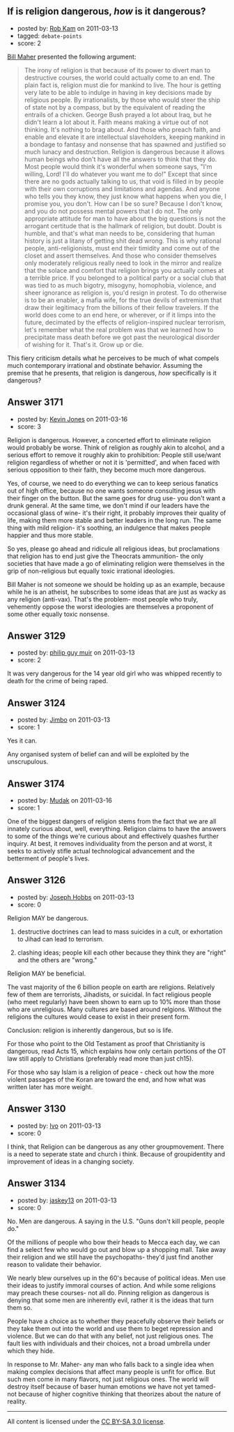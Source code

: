 ## If is religion dangerous, *how* is it dangerous?

- posted by: [Rob Kam](https://stackexchange.com/users/-1/612-rob-kam) on 2011-03-13
- tagged: `debate-points`
- score: 2

[Bill Maher][1] presented the following argument: 

> The irony of religion is that because
> of its power to divert man to
> destructive courses, the world could
> actually come to an end. The plain
> fact is, religion must die for mankind
> to live. The hour is getting very late
> to be able to indulge in having in key
> decisions made by religious people. By
> irrationalists, by those who would
> steer the ship of state not by a
> compass, but by the equivalent of
> reading the entrails of a chicken.
> George Bush prayed a lot about Iraq,
> but he didn't learn a lot about it.
> Faith means making a virtue out of not
> thinking. It's nothing to brag about.
> And those who preach faith, and enable
> and elevate it are intellectual
> slaveholders, keeping mankind in a
> bondage to fantasy and nonsense that
> has spawned and justified so much
> lunacy and destruction. Religion is
> dangerous because it allows human
> beings who don't have all the answers
> to think that they do. Most people
> would think it's wonderful when
> someone says, "I'm willing, Lord! I'll
> do whatever you want me to do!" Except
> that since there are no gods actually
> talking to us, that void is filled in
> by people with their own corruptions
> and limitations and agendas. And
> anyone who tells you they know, they
> just know what happens when you die, I
> promise you, you don't. How can I be
> so sure? Because I don't know, and you
> do not possess mental powers that I do
> not. The only appropriate attitude for
> man to have about the big questions is
> not the arrogant certitude that is the
> hallmark of religion, but doubt. Doubt
> is humble, and that's what man needs
> to be, considering that human history
> is just a litany of getting shit dead
> wrong. This is why rational people,
> anti-religionists, must end their
> timidity and come out of the closet
> and assert themselves. And those who
> consider themselves only moderately
> religious really need to look in the
> mirror and realize that the solace and
> comfort that religion brings you
> actually comes at a terrible price. If
> you belonged to a political party or a
> social club that was tied to as much
> bigotry, misogyny, homophobia,
> violence, and sheer ignorance as
> religion is, you'd resign in protest.
> To do otherwise is to be an enabler, a
> mafia wife, for the true devils of
> extremism that draw their legitimacy
> from the billions of their fellow
> travelers. If the world does come to
> an end here, or wherever, or if it
> limps into the future, decimated by
> the effects of religion-inspired
> nuclear terrorism, let's remember what
> the real problem was that we learned
> how to precipitate mass death before
> we got past the neurological disorder
> of wishing for it. That's it. Grow up
> or die.

This fiery criticism details what he perceives to be much of what compels much contemporary irrational and obstinate behavior. Assuming the premise that he presents, that religion is dangerous, *how* specifically is it dangerous?

  [1]: http://en.wikipedia.org/wiki/Bill_maher


## Answer 3171

- posted by: [Kevin Jones](https://stackexchange.com/users/-1/186-kevin-jones) on 2011-03-16
- score: 3

Religion is dangerous.  However, a concerted effort to eliminate religion would probably be worse.  Think of religion as roughly akin to alcohol, and a serious effort to remove it roughly akin to prohibition:  People still use/want religion regardless of whether or not it is 'permitted', and when faced with serious opposition to their faith, they become much more dangerous.  

Yes, of course, we need to do everything we can to keep serious fanatics out of high office, because no one wants someone consulting jesus with their finger on the button.  But the same goes for drug use- you don't want a drunk general.  At the same time, we don't mind if our leaders have the occasional glass of wine- it's their right, it probably improves their quality of life, making them more stable and better leaders in the long run.  The same thing with mild religion- it's soothing, an indulgence that makes people happier and thus more stable.  

So yes, please go ahead and ridicule all religious ideas, but proclamations that religion has to end just give the Theocrats ammunition- the only societies that have made a go of eliminating religion were themselves in the grip of non-religious but equally toxic irrational ideologies.  

Bill Maher is not someone we should be holding up as an example, because while he is an atheist, he subscribes to some ideas that are just as wacky as any religion (anti-vax).  That's the problem- most people who truly, vehemently oppose the worst ideologies are themselves a proponent of some other equally toxic nonsense.  


## Answer 3129

- posted by: [philip guy muir](https://stackexchange.com/users/-1/182-philip-guy-muir) on 2011-03-13
- score: 2

It was very dangerous for the 14 year old girl who was whipped recently to death for the crime of being raped. 


## Answer 3124

- posted by: [Jimbo](https://stackexchange.com/users/-1/1258-jimbo) on 2011-03-13
- score: 1

Yes it can.

Any organised system of belief can and will be exploited by the unscrupulous.


## Answer 3174

- posted by: [Mudak](https://stackexchange.com/users/-1/205-mudak) on 2011-03-16
- score: 1

One of the biggest dangers of religion stems from the fact that we are all innately curious about, well, everything.  Religion claims to have the answers to some of the things we're curious about and effectively quashes further inquiry.  At best, it removes individuality from the person and at worst, it seeks to actively stifle actual technological advancement and the betterment of people's lives.


## Answer 3126

- posted by: [Joseph Hobbs](https://stackexchange.com/users/-1/1260-joseph-hobbs) on 2011-03-13
- score: 0

Religion MAY be dangerous. 

1. destructive doctrines can lead to mass suicides in a cult, or exhortation to Jihad can lead to terrorism.

2. clashing ideas; people kill each other because they think they are "right" and the others are "wrong." 

Religion MAY be beneficial.

The vast majority of the 6 billion people on earth are religions. Relatively few of them are terrorists, Jihadists, or suicidal. In fact religious people (who meet regularly) have been shown to earn up to 10% more than those who are unreligious. Many cultures are based around relgions. Without the religions the cultures would cease to exist in their present form. 

Conclusion: religion is inherently dangerous, but so is life. 

For those who point to the Old Testament as proof that Christianity is dangerous, read Acts 15, which explains how only certain portions of the OT law still apply to Christians (preferably read more than just ch15). 

For those who say Islam is a religion of peace - check out how the more violent passages of the Koran are toward the end, and how what was written later has more weight. 


## Answer 3130

- posted by: [Ivo](https://stackexchange.com/users/-1/1263-ivo) on 2011-03-13
- score: 0

I think, that Religion can be dangerous as any other groupmovement. There is a need to seperate state and church i think. Because of groupidentity and improvement of ideas in a changing society.    


## Answer 3134

- posted by: [jaskey13](https://stackexchange.com/users/-1/1107-jaskey13) on 2011-03-13
- score: 0

No. Men are dangerous. A saying in the U.S. "Guns don't kill people, people do."

Of the millions of people who bow their heads to Mecca each day, we can find a select few who would go out and blow up a shopping mall. Take away their religion and we still have the psychopaths- they'd just find another reason to validate their behavior.

We nearly blew ourselves up in the 60's because of political ideas. Men use their ideas to justify immoral courses of action. And while some religions may preach these courses- not all do. Pinning religion as dangerous is denying that some men are inherently evil, rather it is the ideas that turn them so. 

People have a choice as to whether they peacefully observe their beliefs or they take them out into the world and use them to beget repression and violence. But we can do that with any belief, not just religious ones. The fault lies with individuals and their choices, not a broad umbrella under which they hide.

In response to Mr. Maher- any man who falls back to a single idea when making complex decisions that affect many people is unfit for office. But such men come in many flavors, not just religious ones. The world will destroy itself because of baser human emotions we have not yet tamed- not because of higher cognitive thinking that theorizes about the nature of reality.



---

All content is licensed under the [CC BY-SA 3.0 license](https://creativecommons.org/licenses/by-sa/3.0/).
